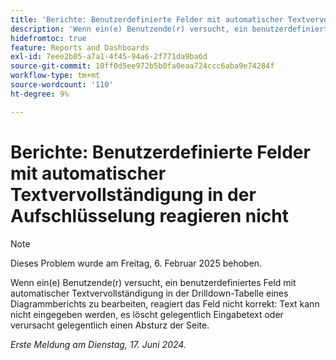 ```yaml
---
title: 'Berichte: Benutzerdefinierte Felder mit automatischer Textvervollständigung in der Aufschlüsselung reagieren nicht'
description: 'Wenn ein(e) Benutzende(r) versucht, ein benutzerdefiniertes Feld mit automatischer Textvervollständigung in der Drilldown-Tabelle eines Diagrammberichts zu bearbeiten, reagiert das Feld nicht korrekt: Text kann nicht eingegeben werden, es löscht gelegentlich Eingabetext oder verursacht gelegentlich einen Absturz der Seite.'
hidefromtoc: true
feature: Reports and Dashboards
exl-id: 7eee2b05-a7a1-4f45-94a6-2f771da9ba6d
source-git-commit: 10ff0d5ee972b5b0fa0eaa724ccc6aba9e74284f
workflow-type: tm+mt
source-wordcount: '110'
ht-degree: 9%

---
```


# Berichte: Benutzerdefinierte Felder mit automatischer Textvervollständigung in der Aufschlüsselung reagieren nicht

>[!NOTE]
>
>Dieses Problem wurde am Freitag, 6. Februar 2025 behoben.

Wenn ein(e) Benutzende(r) versucht, ein benutzerdefiniertes Feld mit automatischer Textvervollständigung in der Drilldown-Tabelle eines Diagrammberichts zu bearbeiten, reagiert das Feld nicht korrekt: Text kann nicht eingegeben werden, es löscht gelegentlich Eingabetext oder verursacht gelegentlich einen Absturz der Seite.

_Erste Meldung am Dienstag, 17. Juni 2024._
